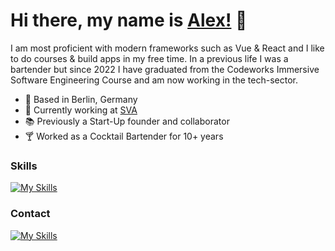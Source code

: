 #  Hi there, my name is [Alex!](https://www.linkedin.com/in/alexander-scharpf-609136241) 👋

I am most proficient with modern frameworks such as Vue & React and I like to  do courses & build apps in my free time. In a previous life I was a bartender but since 2022 I have graduated from the Codeworks Immersive Software Engineering Course and am now working in the tech-sector.

* 📍 Based in Berlin, Germany
* 🦾 Currently working at [SVA](https://www.sva.de/de)
* 📚 Previously a Start-Up founder and collaborator
* 🍸 Worked as a Cocktail Bartender for 10+ years

### Skills

[![My Skills](https://skillicons.dev/icons?i=js,ts,nodejs,html,css,react,angular,git,github,express,mongodb,postgres,sequelize,jest,aws,bash,docker,figma,heroku,jquery,kubernetes,visualstudio)](https://www.linkedin.com/in/alexander-scharpf-609136241)

### Contact

[![My Skills](https://skillicons.dev/icons?i=linkedin)](https://www.linkedin.com/in/alexander-scharpf-609136241)


